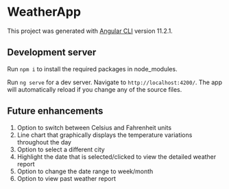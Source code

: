 # WeatherApp

This project was generated with [Angular CLI](https://github.com/angular/angular-cli) version 11.2.1.

## Development server

Run `npm i` to install the required packages in node_modules.

Run `ng serve` for a dev server. Navigate to `http://localhost:4200/`. The app will automatically reload if you change any of the source files.

## Future enhancements

1) Option to switch between Celsius and Fahrenheit units
2) Line chart that graphically displays the temperature variations throughout the day
3) Option to select a different city
4) Highlight the date that is selected/clicked to view the detailed weather report
5) Option to change the date range to week/month
6) Option to view past weather report


